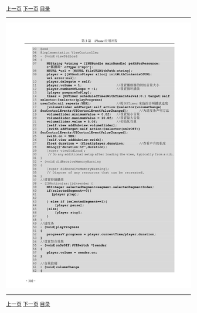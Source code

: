 [上一页](313.md) [下一页](315.md) [目录](../README.md)

***

![314](../images/314.png)

***

[上一页](313.md) [下一页](315.md) [目录](../README.md)